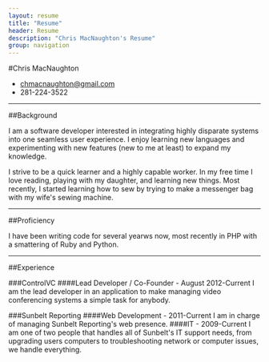```yaml
---
layout: resume
title: "Resume"
header: Resume
description: "Chris MacNaughton's Resume"
group: navigation
---
```

#Chris MacNaughton
- chmacnaughton@gmail.com
- 281-224-3522

----
##Background

I am a software developer interested in integrating highly disparate systems into one seamless user experience.  I enjoy learning new languages and experimenting with new features (new to me at least) to expand my knowledge.

I strive to be a quick learner and a highly capable worker.  In my free time I love reading, playing with my daughter, and learning new things.  Most recently, I started learning how to sew by trying to make a messenger bag with my wife's sewing machine.

----
##Proficiency

I have been writing code for several yearws now, most recently in PHP with a smattering of Ruby and Python.

----
##Experience


###ControlVC
####Lead Developer / Co-Founder - August 2012-Current
I am the lead developer in an application to make managing video conferencing systems a simple task for anybody.


###Sunbelt Reporting
####Web Development - 2011-Current
I am in charge of managing Sunbelt Reporting's web presence.
####IT - 2009-Current
I am one of two people that handles all of Sunbelt's IT support needs, from upgrading users computers to troubleshooting network or computer issues, we handle everything.